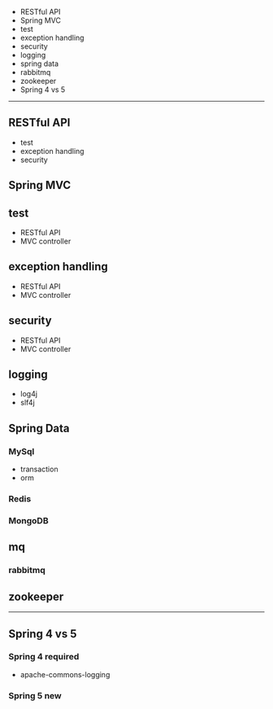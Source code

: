 * RESTful API
* Spring MVC
* test
* exception handling
* security
* logging
* spring data
* rabbitmq
* zookeeper
* Spring 4 vs 5

---
## RESTful API
* test
* exception handling
* security

## Spring MVC

## test
* RESTful API
* MVC controller

## exception handling
* RESTful API
* MVC controller

## security
* RESTful API
* MVC controller

## logging
* log4j
* slf4j

## Spring Data
### MySql
* transaction
* orm

### Redis

### MongoDB


## mq
### rabbitmq

## zookeeper

---
## Spring 4 vs 5
### Spring 4 required
* apache-commons-logging

### Spring 5 new
